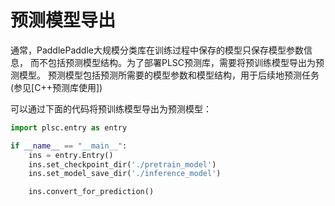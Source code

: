 # 预测模型导出

通常，PaddlePaddle大规模分类库在训练过程中保存的模型只保存模型参数信息，
而不包括预测模型结构。为了部署PLSC预测库，需要将预训练模型导出为预测模型。
预测模型包括预测所需要的模型参数和模型结构，用于后续地预测任务(参见[C++预测库使用])

可以通过下面的代码将预训练模型导出为预测模型：

```python
import plsc.entry as entry

if __name__ == "__main__":
    ins = entry.Entry()
    ins.set_checkpoint_dir('./pretrain_model')
    ins.set_model_save_dir('./inference_model')

    ins.convert_for_prediction()
```
